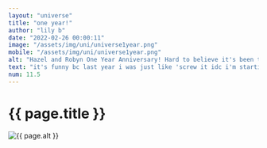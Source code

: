 ```yaml
--- 
layout: "universe" 
title: "one year!" 
author: "lily b" 
date: "2022-02-26 00:00:11" 
image: "/assets/img/uni/universe1year.png" 
mobile: "/assets/img/uni/universe1year.png"
alt: "Hazel and Robyn One Year Anniversary! Hard to believe it's been this long already. For the few that stuck along, thanks! (And sorry for not updating that much) Here's to another year! -lilyb01" 
text: "it's funny bc last year i was just like 'screw it idc i'm starting this now' and though i can't work on it enough it feels good to have it out there, y'know?"
num: 11.5
--- 
```

 
<h1>{{ page.title }}</h1> 

<picture>
    <source media="all and (orientation: landscape)" srcset="{{ site.baseurl }}{{ page.image }}">
    <source media="all and (orientation: portrait)" srcset="{{ site.baseurl }}{{ page.mobile }}">
    <img src="{{ site.baseurl }}{{ page.image }}" alt="{{ page.alt }}" title="{{ page.text }}">
</picture>